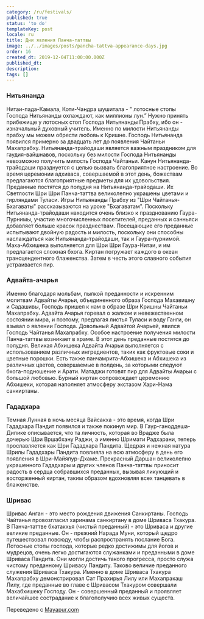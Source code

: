```yaml
---
category: /ru/festivals/
published: true
status: 'to do'
templateKey: post
locale: ru
title: Дни явления Панча-таттвы
image: ../../images/posts/pancha-tattva-appearance-days.jpg
order: 16
created_dt: 2019-12-04T11:00:00.000Z
published_dt:
description:
tags: []
---
```


### Нитьянанда

Нитаи-пада-Камала, Коти-Чандра шушитала - " лотосные стопы Господа Нитьянанды охлаждают, как миллионы лун.”
Нужно принять прибежище у лотосных стоп Господа Нитьянанды Прабху, ибо он - изначальный духовный учитель. Именно по милости Нитьянанды прабху мы можем обрести любовь к Кришне.
Господь Нитьянанда появился примерно за двадцать лет до появления Чайтаньи Махапрабху. Нитьянанда-трайодаши является важным праздником для гаудия-вайшнавов, поскольку без милости Господа Нитьянанды невозможно получить милость Господа Чайтаньи.
Канун Нитьянанда-трайодаши празднуется с целью вызвать благоприятное настроение. Во время церемонии адхиваса, совершаемой в этот день, божествам предлагаются благоприятные предметы для их удовольствия.
Преданные постятся до полудня на Нитьянанда-трайодаши. Их Светлости Шри Шри Панча-таттва великолепно украшены цветами и гирляндами Туласи. Игры Нитьянанды Прабху из "Шри Чайтанья-Бхагаваты" рассказываются на уроке "Бхагаватам". Поскольку Нитьянанда-трайодаши находится очень близко к празднованию Гаура-Пурнимы, участие многочисленных посетителей, преданных и санньяси добавляет больше красок празднествам. Посещающие его преданные испытывают двойную радость и милость, поскольку они способны наслаждаться как Нитьянанда-трайодаши, так и Гаура-пурнимой. Маха-Абхишека выполняется для Шри Шри Гаура-Нитаи, и им предлагается сложная бхога. Киртан погружает каждого в океан трансцендентного блаженства. Затем в честь этого славного события устраивается пир.

### Адвайта-ачарья

Именно благодаря мольбам, пылкой преданности и искренним молитвам Адвайты Ачарьи, объединенного образа Господа Махавишну и Садашивы, Господь пришел к нам в образе Шри Кришны Чайтаньи Махапрабху. Адвайта Ачарья горевал о жалком и невежественном состоянии мира, и поэтому, предлагая листья Туласи и воду Ганги, он взывал о явлении Господа. Довольный Адвайтой Ачарьей, явился Господь Чайтанья Махапрабху.
Особое настроение получения милости Панча-таттвы возникает в храме. В этот день преданные постятся до полудня. Великая Абхишека Адвайта Ачарьи выполняется с использованием различных ингредиентов, таких как фруктовые соки и цветные порошки. Есть также панчамрита-Абхишека и Абхишека из различных цветов, совершаемые в полдень, за которыми следуют бхога-подношение и Арати. Матаджи готовят пир для Адвайты Ачарьи с большой любовью. Бурный киртан сопровождает церемонию Абхишеки, которая наполняет атмосферу экстазом Хари-Нама санкиртаны.

### Гададхара

Темная Лунная в ночь месяца Вайсакха - это время, когда Шри Гададхара Пандит появился и также покинул мир. В Гаур-ганоддеша-Дипике описывается, что та личность, которая во Врадже была дочерью Шри Вршабхану Раджи, а именно Шримати Радхарани, теперь прославляется как Шри Гададхара Пандита.
Щедрая и нежная натура Шрилы Гададхары Пандита повлияла на всю атмосферу в день его появления в Шри-Майяпур-Дхаме. Прекрасный Даршан великолепно украшенного Гададхары и других членов Панча-таттвы приносит радость в сердца собравшихся преданных, вызывая ликующий и восторженный киртан, таким образом вдохновляя всех танцевать в блаженстве.

### Шривас

Шривас Анган - это место рождения движения Санкиртаны. Господь Чайтанья провозгласил харинама санкиртану в доме Шриваса Тхакура. В Панча-таттве бхатакхья (чистый преданный) - это Шриваса и другие великие преданные.
Он - прежний Нарада Муни, который щедро путешествовал повсюду, чтобы распространять послание Бога. Лотосные стопы господа, которые редко достижимы для йогов и мудрецов, очень легко достигаются служанками и преданными в доме Шриваса Пандита. Они могли достичь такого прогресса, просто служа чистому преданному Шривасу Пандиту. Таково величие преданного служения Шриваса Тхакура. Именно в доме Шриваса Тхакура Махапрабху демонстрировал Сат Прахирья Лилу или Махапракаш Лилу, где преданные во главе с Шривасом Тхакуром совершали Махабхишеку Господу. Он - совершенный преданный и проявляет величайшее сострадание к благополучию всех живых существ.

Переведено с [Mayapur.com](http://mayapur.com)
